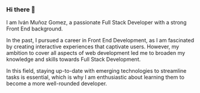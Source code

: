 ### Hi there 👋

I am Iván Muñoz Gomez, a passionate Full Stack Developer with a strong Front End background.

In the past, I pursued a career in Front End Development, as I am fascinated by creating interactive experiences that captivate users. However, my ambition to cover all aspects of web development led me to broaden my knowledge and skills towards Full Stack Development.

In this field, staying up-to-date with emerging technologies to streamline tasks is essential, which is why I am enthusiastic about learning them to become a more well-rounded developer.

<!--
**MunozIvan/MunozIvan** is a ✨ _special_ ✨ repository because its `README.md` (this file) appears on your GitHub profile.

Here are some ideas to get you started:

- 🔭 I’m currently working on ...
- 🌱 I’m currently learning ...
- 👯 I’m looking to collaborate on ...
- 🤔 I’m looking for help with ...
- 💬 Ask me about ...
- 📫 How to reach me: ...
- 😄 Pronouns: ...
- ⚡ Fun fact: ...
-->
